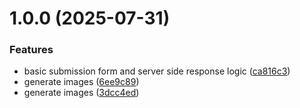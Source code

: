 # 1.0.0 (2025-07-31)

### Features

- basic submission form and server side response logic ([ca816c3](https://github.com/tigrisdata-community/tygen/commit/ca816c3ede94917df54e16b97833fb61ebed2728))
- generate images ([6ee9c89](https://github.com/tigrisdata-community/tygen/commit/6ee9c891e1a83050904185abfbe9a2dda6c84bb5))
- generate images ([3dcc4ed](https://github.com/tigrisdata-community/tygen/commit/3dcc4ed132730bb3649083c1018a2d835140cabd))
